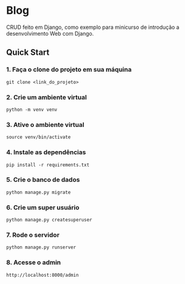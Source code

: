 # Blog

CRUD feito em Django, como exemplo para minicurso de introdução a desenvolvimento Web com Django.

## Quick Start

### 1. Faça o clone do projeto em sua máquina
```
git clone <link_do_projeto>
```

### 2. Crie um ambiente virtual
```
python -m venv venv
```

### 3. Ative o ambiente virtual
```
source venv/bin/activate
```

### 4. Instale as dependências
```
pip install -r requirements.txt
```

### 5. Crie o banco de dados
```
python manage.py migrate
```

### 6. Crie um super usuário
```
python manage.py createsuperuser
```

### 7. Rode o servidor
```
python manage.py runserver
```

### 8. Acesse o admin
```
http://localhost:8000/admin
```